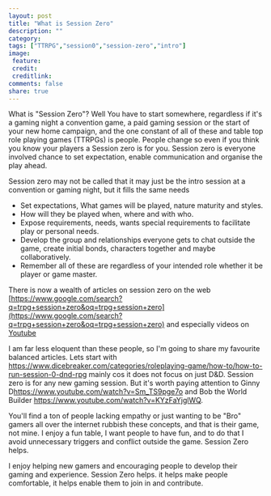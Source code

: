 ```yaml
---
layout: post
title: "What is Session Zero"
description: ""
category:
tags: ["TTRPG","session0","session-zero","intro"]
image:
 feature:
 credit:
 creditlink:
comments: false
share: true
---
```


What is "Session Zero"? Well You have to start somewhere, regardless if it's a gaming night a convention game, a paid gaming session or the start of your new home campaign, and the one constant of all of these and table top role playing games (TTRPGs) is people.  People change so even if you think you know your players a Session zero is for you. Session zero is everyone involved chance to set expectation, enable communication and organise the play ahead.

Session zero may not be called that it may just be the intro session at a convention or gaming night, but it fills the same needs

* Set expectations, What games will be played, nature maturity and styles.
* How will they be played when, where and with who.
* Expose requirements, needs, wants special requirements to facilitate play or personal needs.
* Develop the group and relationships everyone gets to chat outside the game, create initial bonds, characters together and maybe collaboratively.
* Remember all of these are regardless of your intended role whether it be player or game master.

There is now a wealth of articles on session zero on the web [https://www.google.com/search?q=trpg+session+zero&oq=trpg+session+zero](https://www.google.com/search?q=trpg+session+zero&oq=trpg+session+zero) and especially videos on [Youtube](https://www.youtube.com/results?search_query=session+zero)

I am far less eloquent than these people, so I'm going to share my favourite balanced articles. Lets start with <https://www.dicebreaker.com/categories/roleplaying-game/how-to/how-to-run-session-0-dnd-rpg> mainly cos it does not focus on just D&D. Session zero is for any new gaming session. But it's worth paying attention to Ginny D<https://www.youtube.com/watch?v=Sm_TS9pge7o> and Bob the World Builder <https://www.youtube.com/watch?v=KYzFaYjglWQ>.

You'll find a ton of people lacking empathy or just wanting to be "Bro" gamers all over the internet rubbish these concepts, and that is their game, not mine. I enjoy a fun table, I want people to have fun, and to do that I avoid unnecessary triggers and conflict outside the game. Session Zero helps.

I enjoy helping new gamers and encouraging people to develop their gaming and experience. Session Zero helps. it helps make people comfortable, it helps enable them to join in and contribute.

